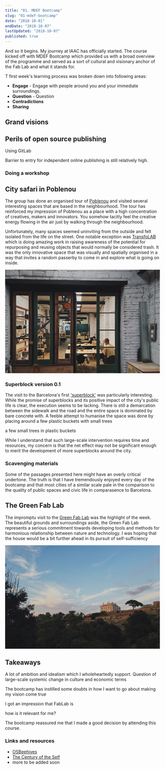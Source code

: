 ```yaml
---
title: "01. MDEF Bootcamp"
slug: "01-mdef-bootcamp"
date: "2018-10-01"
endDate: "2018-10-07"
lastUpdated: "2018-10-07"
published: true
---
```



And so it begins. My journey at IAAC has officially started. The course kicked off with MDEF Bootcamp which provided us with a broad overview of the programme and served as a sort of cultural and visionary anchor of the Fab Lab and what it stands for. 

T first week's learning process was broken down into following areas:

- **Engage** - Engage with people around you and your immediate surroundings.
- **Question** - Question
- **Contradictions** 
- **Sharing**


## Grand visions


## Perils of open source publishing
Using GitLab

Barrier to entry for independent online publishing is still relatively high.

### Doing a workshop

## City safari in Poblenou
The group has done an organised tour of [Poblenou](https://en.wikipedia.org/wiki/El_Poblenou) and visited several interesting spaces that are based in the neighbourhood. The tour has reinforced my impression of Poblenou as a place with a high concentration of creatives, makers and innovators. You somehow tacitly feel the creative energy flowing in the air just by walking through the neighbourhood.

Unfortunately, many spaces seemed uninviting from the outside and felt isolated from the life on the street. One notable exception was [TransfoLAB](https://www.transfolabbcn.com/home) which is doing amazing work in raising awareness of the potential for repurposing and reusing objects that would normally be considered trash. It was the only innovative space that was visually and spatially organised in a way that invites a random passerby to come in and explore what is going on inside.

<img src="./images/week-01/transfolab.jpeg" title="TransfoLAB (view from the inside)" alt="Transfolab">


### Superblock version 0.1
The visit to the Barcelona's first ['superblock'](https://www.theguardian.com/cities/2016/may/17/superblocks-rescue-barcelona-spain-plan-give-streets-back-residents) was particularly interesting. While the promise of superblocks and its positive impact of the city's public life is clear, the execution seems to be lacking. There is still a demarcation between the sidewalk and the road and the entire space is dominated by bare concrete with. A feeble attempt to humanise the space was done by placing around a few plastic buckets with small trees

 a few small trees in plastic buckets

While I understand that such large-scale intervention requires time and resources, my concern is that the net effect may not be significant enough to merit the development of more superblocks around the city.

### Scavenging materials


Some of the passages presented here might have an overly critical undertone. The truth is that I have tremendously enjoyed every day of the bootcamp and that most cities of a similar scale pale in the comparison to the quality of public spaces and civic life in comparasence to Barcelona. 


## The Green Fab Lab

The impromptu visit to the [Green Fab Lab](http://greenfablab.org/) was the highlight of the week. The beautiful grounds and surroundings aside, the Green Fab Lab represents a serious commitment towards developing tools and methods for harmonious relationship between nature and technology. I was hoping that the house would be a bit further ahead in its pursuit of self-sufficiency

<img src="./images/week-01/green-fab-lab.jpeg" title="The Green Fab Lab in Valldaura" alt="The Green Fab Lab in Valldaura">


## Takeaways




A lot of ambition and idealism which I wholeheartedly support. Question of large-scale systemic change in culture and economic terms


The bootcamp has instilled some doubts in how I want to go about making my vision come true


I got an impression that FabLab is 


how is it relevant for me?

The bootcamp reassured me that I made a good decision by attending this course.




### Links and resources

* [OSBeehives](https://www.osbeehives.com/)
* [The Century of the Self](https://topdocumentaryfilms.com/the-century-of-the-self/)
* more to be added soon